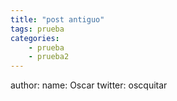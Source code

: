 ```yaml
---
title: "post antiguo"
tags: prueba
categories: 
    - prueba
    - prueba2
---
```



author:
  name: Oscar
  twitter: oscquitar

